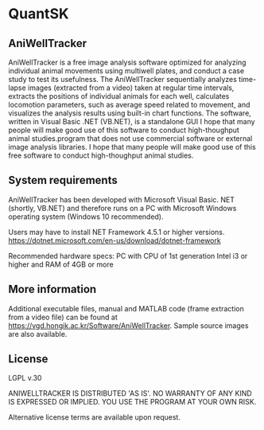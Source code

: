 # QuantSK

## AniWellTracker
AniWellTracker is a free image analysis software optimized for analyzing individual animal movements using multiwell plates, and conduct a case study to test its usefulness. The AniWellTracker sequentially analyzes time-lapse images (extracted from a video) taken at regular time intervals, extracts the positions of individual animals for each well, calculates locomotion parameters, such as average speed related to movement, and visualizes the analysis results using built-in chart functions. The software, written in Visual Basic .NET (VB.NET), is a standalone GUI I hope that many people will make good use of this software to conduct high-thoughput animal studies.program that does not use commercial software or external image analysis libraries. I hope that many people will make good use of this free software to conduct high-thoughput animal studies.



## System requirements

AniWellTracker has been developed with Microsoft Visual Basic. NET (shortly, VB.NET) and therefore runs on a PC with Microsoft Windows operating system (Windows 10 recommended).

Users may have to install NET Framework 4.5.1 or higher versions.
     https://dotnet.microsoft.com/en-us/download/dotnet-framework 

Recommended hardware specs:
     PC with CPU of 1st generation Intel i3 or higher and RAM of 4GB or more


## More information
Additional executable files, manual and MATLAB code (frame extraction from a video file) can be found at https://vgd.hongik.ac.kr/Software/AniWellTracker.
Sample source images are also available.

## License

LGPL v.30

ANIWELLTRACKER IS DISTRIBUTED 'AS IS'. NO WARRANTY OF ANY KIND IS EXPRESSED  OR IMPLIED. YOU USE THE PROGRAM AT YOUR OWN RISK.

Alternative license terms are available upon request.
